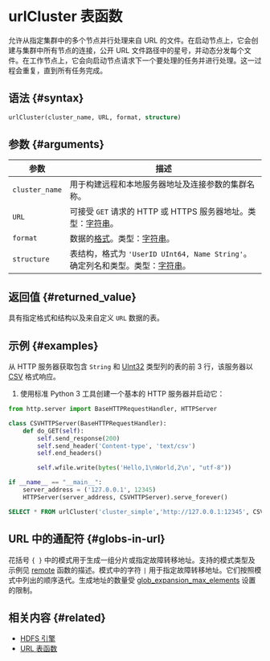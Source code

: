 
# urlCluster 表函数

允许从指定集群中的多个节点并行处理来自 URL 的文件。在启动节点上，它会创建与集群中所有节点的连接，公开 URL 文件路径中的星号，并动态分发每个文件。在工作节点上，它会向启动节点请求下一个要处理的任务并进行处理。这一过程会重复，直到所有任务完成。

## 语法 {#syntax}

```sql
urlCluster(cluster_name, URL, format, structure)
```

## 参数 {#arguments}

| 参数            | 描述                                                                                                                                                  |
|-----------------|-------------------------------------------------------------------------------------------------------------------------------------------------------|
| `cluster_name`  | 用于构建远程和本地服务器地址及连接参数的集群名称。                                                                                                      |
| `URL`           | 可接受 `GET` 请求的 HTTP 或 HTTPS 服务器地址。类型：[字符串](../../sql-reference/data-types/string.md)。                                                |
| `format`        | 数据的[格式](/sql-reference/formats)。类型：[字符串](../../sql-reference/data-types/string.md)。                                                       |
| `structure`     | 表结构，格式为 `'UserID UInt64, Name String'`。确定列名和类型。类型：[字符串](../../sql-reference/data-types/string.md)。                              |

## 返回值 {#returned_value}

具有指定格式和结构以及来自定义 `URL` 数据的表。

## 示例 {#examples}

从 HTTP 服务器获取包含 `String` 和 [UInt32](../../sql-reference/data-types/int-uint.md) 类型列的表的前 3 行，该服务器以 [CSV](../../interfaces/formats.md#csv) 格式响应。

1. 使用标准 Python 3 工具创建一个基本的 HTTP 服务器并启动它：

```python
from http.server import BaseHTTPRequestHandler, HTTPServer

class CSVHTTPServer(BaseHTTPRequestHandler):
    def do_GET(self):
        self.send_response(200)
        self.send_header('Content-type', 'text/csv')
        self.end_headers()

        self.wfile.write(bytes('Hello,1\nWorld,2\n', "utf-8"))

if __name__ == "__main__":
    server_address = ('127.0.0.1', 12345)
    HTTPServer(server_address, CSVHTTPServer).serve_forever()
```

```sql
SELECT * FROM urlCluster('cluster_simple','http://127.0.0.1:12345', CSV, 'column1 String, column2 UInt32')
```

## URL 中的通配符 {#globs-in-url}

花括号 `{ }` 中的模式用于生成一组分片或指定故障转移地址。支持的模式类型及示例见 [remote](remote.md#globs-in-addresses) 函数的描述。模式中的字符 `|` 用于指定故障转移地址。它们按照模式中列出的顺序迭代。生成地址的数量受 [glob_expansion_max_elements](../../operations/settings/settings.md#glob_expansion_max_elements) 设置的限制。

## 相关内容 {#related}

-   [HDFS 引擎](../../engines/table-engines/special/url.md)
-   [URL 表函数](../../sql-reference/table-functions/url.md)
